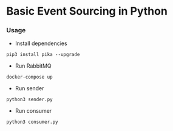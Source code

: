 # Basic Event Sourcing in Python

### Usage

* Install dependencies
```shell
pip3 install pika --upgrade
```

* Run RabbitMQ
```shell
docker-compose up
```

* Run sender
```shell
python3 sender.py
```

* Run consumer
```shell
python3 consumer.py
```
